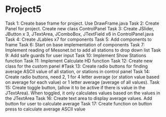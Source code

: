 # Project5
Task 1: Create base frame for project. Use DrawFrame.java
Task 2: Create Panel for project. Create new class ControlPanel
Task 3: Create JSlider, JButton x 3, JTextArea, JComboBox, JTextField x6 in ControlPanel.java
Task 4: Create JLables x7 for components 
Task 5: Add components to frame
Task 6: Start on base implementation of components
Task 7: Implement reading of Mesonet.txt to add all stations to drop down list
Task 9: Add safe guards for user input
Task 10: Implement Show Stations function
Task 11: Implement Calculate HD function
Task 12: Create new class for the custom panel
#Task 13: Create radio buttons for finding average ASCII value of all station, or stations in control panel
Task 14: Create radio buttons, need 2, 1 for 4 letter average (or station value based on average for each value) or 1 letter average (average of all 	values).
Task 15: Create toggle button, (allow it to be active if there is value in the JTextArea). When toggled, it only calculates values based on the values in the JTextArea
Task 16: Create text area to display average values. Add button for user to calculate average
Task 17: Create function on button press to calculate average ASCII value
